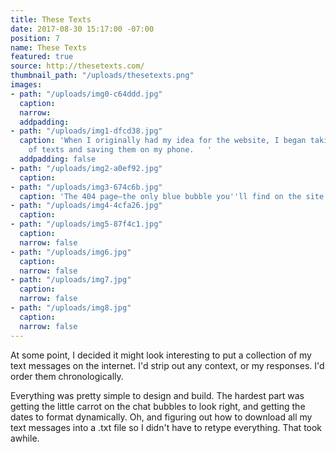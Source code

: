 ```yaml
---
title: These Texts
date: 2017-08-30 15:17:00 -07:00
position: 7
name: These Texts
featured: true
source: http://thesetexts.com/
thumbnail_path: "/uploads/thesetexts.png"
images:
- path: "/uploads/img0-c64ddd.jpg"
  caption: 
  narrow: 
  addpadding: 
- path: "/uploads/img1-dfcd38.jpg"
  caption: 'When I originally had my idea for the website, I began taking screenshots
    of texts and saving them on my phone.   '
  addpadding: false
- path: "/uploads/img2-a0ef92.jpg"
  caption: 
- path: "/uploads/img3-674c6b.jpg"
  caption: 'The 404 page—the only blue bubble you''ll find on the site. '
- path: "/uploads/img4-4cfa26.jpg"
  caption: 
- path: "/uploads/img5-87f4c1.jpg"
  caption: 
  narrow: false
- path: "/uploads/img6.jpg"
  caption: 
  narrow: false
- path: "/uploads/img7.jpg"
  caption: 
  narrow: false
- path: "/uploads/img8.jpg"
  caption: 
  narrow: false
---
```


At some point, I decided it might look interesting to put a collection of my text messages on the internet. I'd strip out any context, or my responses. I'd order them chronologically.

Everything was pretty simple to design and build. The hardest part was getting the little carrot on the chat bubbles to look right, and getting the dates to format dynamically. Oh, and figuring out how to download all my text messages into a .txt file so I didn't have to retype everything. That took awhile.
